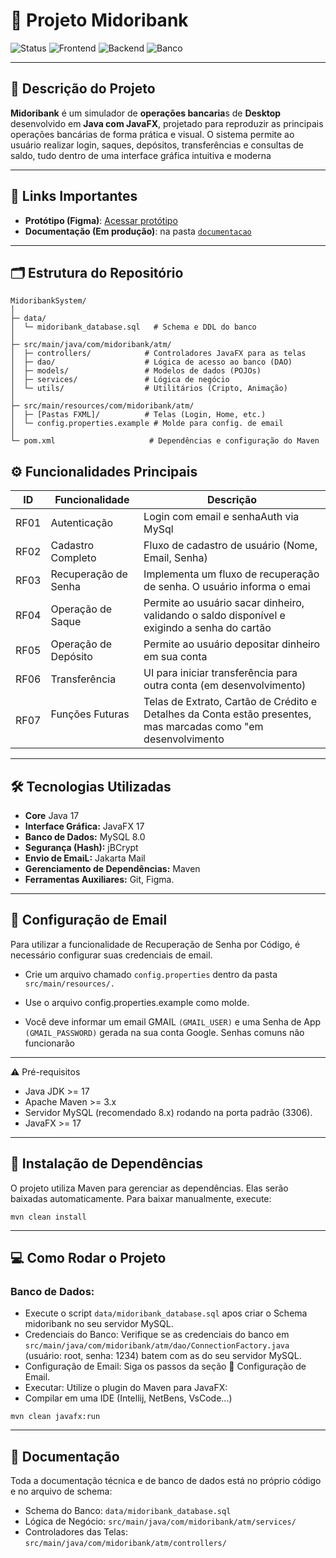 # 🚀 Projeto Midoribank

![Status](https://img.shields.io/badge/status-em%20desenvolvimento-yellow)
![Frontend](https://img.shields.io/badge/tecnologia-JavaFx-blue)
![Backend](https://img.shields.io/badge/tecnologia-Java-red)
![Banco](https://img.shields.io/badge/banco-MySql-green)



---

## 📖 Descrição do Projeto
**Midoribank** é um simulador de **operações bancaria**s de **Desktop** desenvolvido em **Java com JavaFX**, projetado para reproduzir as principais operações bancárias de forma prática e visual. O sistema permite ao usuário realizar login, saques, depósitos, transferências e consultas de saldo, tudo dentro de uma interface gráfica intuitiva e moderna

---

## 🔗 Links Importantes
- **Protótipo (Figma)**: [Acessar protótipo](https://www.figma.com/design/o684O0pI69p8i0iEg3pWfs/Untitled?node-id=182-6)
- **Documentação (Em produção)**: na pasta [`documentacao`](Docs/)

---

## 🗂 Estrutura do Repositório
```text
MidoribankSystem/
│
├─ data/
│  └─ midoribank_database.sql   # Schema e DDL do banco
│
├─ src/main/java/com/midoribank/atm/
│  ├─ controllers/            # Controladores JavaFX para as telas
│  ├─ dao/                    # Lógica de acesso ao banco (DAO)
│  ├─ models/                 # Modelos de dados (POJOs)
│  ├─ services/               # Lógica de negócio
│  └─ utils/                  # Utilitários (Cripto, Animação)
│
├─ src/main/resources/com/midoribank/atm/
│  ├─ [Pastas FXML]/          # Telas (Login, Home, etc.)
│  └─ config.properties.example # Molde para config. de email
│
└─ pom.xml                     # Dependências e configuração do Maven  

```

## ⚙ Funcionalidades Principais
| ID    | Funcionalidade           | Descrição                                                   |
|-------|--------------------------|-------------------------------------------------------------|
| RF01  | Autenticação             | Login com email e senhaAuth via MySql                     |
| RF02  | Cadastro Completo        | Fluxo de cadastro de usuário (Nome, Email, Senha)                |
| RF03  | Recuperação de Senha        | Implementa um fluxo de recuperação de senha. O usuário informa o emai               |
| RF04  | Operação de Saque        | Permite ao usuário sacar dinheiro, validando o saldo disponível e exigindo a senha do cartão
| RF05  | Operação de Depósito     | Permite ao usuário depositar dinheiro em sua conta                                    |
| RF06  | Transferência      | UI para iniciar transferência para outra conta (em desenvolvimento)      |
| RF07  | Funções Futuras     | Telas de Extrato, Cartão de Crédito e Detalhes da Conta estão presentes, mas marcadas como "em desenvolvimento         |


---

## 🛠 Tecnologias Utilizadas
- **Core** Java 17
- **Interface Gráfica:** JavaFX 17
- **Banco de Dados:**  MySQL 8.0  
- **Segurança (Hash):**   jBCrypt
- **Envio de EmaiL:**  Jakarta Mail 
- **Gerenciamento de Dependências:**  Maven 
- **Ferramentas Auxiliares:**  Git, Figma.

---

## 🔑 Configuração de Email
Para utilizar a funcionalidade de Recuperação de Senha por Código, é necessário configurar suas credenciais de email.

- Crie um arquivo chamado ```config.properties``` dentro da pasta ```src/main/resources/.```
- Use o arquivo config.properties.example como molde.

- Você deve informar um email GMAIL ```(GMAIL_USER)``` e uma Senha de App ```(GMAIL_PASSWORD)``` gerada na sua conta Google. Senhas comuns não funcionarão 
---

⚠️ Pré-requisitos

- Java JDK  >= 17 
- Apache Maven  >= 3.x
- Servidor MySQL (recomendado 8.x) rodando na porta padrão (3306).
- JavaFX  >= 17

---

## 🚀 Instalação de Dependências

O projeto utiliza Maven para gerenciar as dependências. Elas serão baixadas automaticamente. Para baixar manualmente, execute:

```
mvn clean install
```

---

## 💻 Como Rodar o Projeto

### Banco de Dados:
- Execute o script ```data/midoribank_database.sql``` apos criar o Schema midoribank no seu servidor MySQL.
- Credenciais do Banco: Verifique se as credenciais do banco em ```src/main/java/com/midoribank/atm/dao/ConnectionFactory.java``` (usuário: root, senha: 1234) batem com as do seu servidor MySQL.
- Configuração de Email: Siga os passos da seção 🔑 Configuração de Email.
- Executar: Utilize o plugin do Maven para JavaFX:
- Compilar em uma IDE (Intellij, NetBens, VsCode...)
```
mvn clean javafx:run
```

---

## 📂 Documentação
Toda a documentação técnica e de banco de dados está no próprio código e no arquivo de schema:
- Schema do Banco: ```data/midoribank_database.sql```
- Lógica de Negócio: ```src/main/java/com/midoribank/atm/services/```
- Controladores das Telas: ```src/main/java/com/midoribank/atm/controllers/```
